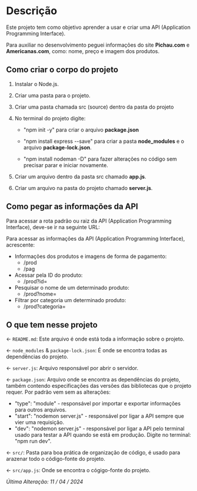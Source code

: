 # Descrição

<p>Este projeto tem como objetivo aprender a usar e criar uma API (Application Programming Interface).<br>
  
  Para auxiliar no desenvolvimento peguei informações do site **Pichau.com** e **Americanas.com**, como: nome, preço e imagem dos produtos.</p>
  
## Como criar o corpo do projeto

1. Instalar o Node.js.

2. Criar uma pasta para o projeto.

3. Criar uma pasta chamada src (source) dentro da pasta do projeto

4. No terminal do projeto digite:

   - "npm init -y" para criar o arquivo **package.json**

   - "npm install express --save" para criar a pasta **node_modules** e o arquivo **package-lock.json**.

   - "npm install nodeman -D" para fazer alterações no código sem precisar parar e iniciar novamente.

5. Criar um arquivo dentro da pasta src chamado **app.js**.

6. Criar um arquivo na pasta do projeto chamado **server.js**.

## Como pegar as informações da API

Para acessar a rota padrão ou raiz da API (Application Programming Interface), deve-se ir na seguinte URL: 

Para acessar as informações da API (Application Programming Interface), acrescente:

- Informações dos produtos e imagens de forma de pagamento:
  - /prod 
  - /pag 
- Acessar pela ID do produto:
  - /prod?id= 
- Pesquisar o nome de um determinado produto:
  - /prod?nome= 
- Filtrar por categoria um determinado produto:
  - /prod?categoria= 

## O que tem nesse projeto

← `README.md`: Este arquivo é onde está toda a informação sobre o projeto.

← `node_modules` & `package-lock.json`: É onde se encontra todas as dependências do projeto.

← `server.js`: Arquivo responsável por abrir o servidor.

← `package.json`: Arquivo onde se encontra as dependências do projeto, também contendo especificações das versões das bibliotecas que o projeto requer. Por padrão vem sem as alterações:

- "type": "module" - responsável por importar e exportar informações para outros arquivos.
- "start": "nodemon server.js" - responsável por ligar a API sempre que vier uma requisição.
- "dev": "nodemon server.js" - responsável por ligar a API pelo terminal usado para testar a API quando se está em produção. Digite no terminal: "npm run dev".

← `src/`: Pasta para boa prática de organização de código, é usado para arazenar todo o código-fonte do projeto.

← `src/app.js`: Onde se encontra o cógigo-fonte do projeto.

_Última Alteração: 11 / 04 / 2024_
